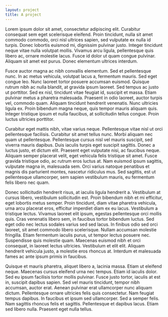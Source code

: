 ```yaml
---
layout: project
title: A project
---
```


Lorem ipsum dolor sit amet, consectetur adipiscing elit. Curabitur consequat sem eget scelerisque eleifend. Proin tincidunt, nulla sit amet commodo commodo, orci nisl ultrices sapien, sed vulputate ex nulla id turpis. Donec lobortis euismod mi, dignissim pulvinar justo. Integer tincidunt neque vitae nulla volutpat mollis. Vivamus arcu ligula, pellentesque quis libero ac, ornare molestie lacus. Fusce id dolor ut quam congue pulvinar. Aliquam sit amet est purus. Donec elementum ultrices interdum.

Fusce auctor magna ac nibh convallis elementum. Sed et pellentesque nunc. In ac metus vehicula, volutpat lacus a, fermentum mauris. Sed eget congue leo. Nunc laoreet tortor posuere accumsan euismod. Quisque rutrum nibh ac nulla blandit, at gravida ipsum laoreet. Sed tempus ac justo ut porttitor. Sed ex nisl, tincidunt vitae feugiat id, suscipit et massa. Etiam pulvinar metus a pharetra malesuada. Praesent in odio laoreet, auctor turpis vel, commodo quam. Aliquam tincidunt hendrerit venenatis. Nunc ultricies ligula ex. Proin bibendum magna neque, quis tempor mauris aliquam quis. Integer tristique ipsum et nulla faucibus, at sollicitudin tellus congue. Proin luctus ultricies porttitor.

Curabitur eget mattis nibh, vitae varius neque. Pellentesque vitae nisl ut orci pellentesque facilisis. Curabitur sit amet tellus nunc. Morbi aliquam nec quam ut pellentesque. Pellentesque cursus nisl vel mauris suscipit, sed viverra mauris dapibus. Duis iaculis turpis eget suscipit sagittis. Donec a luctus justo, et dictum elit. Praesent eget vulputate nisi, ac faucibus neque. Aliquam semper placerat velit, eget vehicula felis tristique sit amet. Fusce gravida tristique odio, ac rutrum eros luctus at. Nam euismod ipsum sagittis, vulputate magna in, malesuada sem. Orci varius natoque penatibus et magnis dis parturient montes, nascetur ridiculus mus. Sed sagittis, est ut pellentesque ullamcorper, sem sapien vestibulum mauris, eu fermentum felis libero nec quam.

Donec sollicitudin hendrerit risus, at iaculis ligula hendrerit a. Vestibulum at cursus libero, vestibulum sollicitudin est. Proin bibendum nibh et mi efficitur, eget lobortis metus semper. Proin tincidunt, diam vitae pharetra vehicula, urna arcu placerat eros, efficitur imperdiet diam ex eu lacus. Vestibulum a tristique lectus. Vivamus laoreet elit ipsum, egestas pellentesque orci mollis quis. Cras venenatis libero sem, in faucibus tortor bibendum luctus. Sed eget odio nec lectus sodales varius sed sed lacus. In finibus odio sed orci laoreet, sit amet commodo libero scelerisque. Nullam accumsan molestie fringilla. Etiam fermentum iaculis purus, ut tempor lectus posuere nec. Suspendisse quis molestie quam. Maecenas euismod nibh et orci consequat, in laoreet lectus ultricies. Vestibulum et elit elit. Aliquam hendrerit vehicula justo, a molestie eros rhoncus at. Interdum et malesuada fames ac ante ipsum primis in faucibus.

Quisque et mauris pharetra, aliquet libero a, lacinia massa. Etiam ut eleifend neque. Maecenas cursus eleifend urna nec tempus. Etiam id iaculis dolor. Sed eu ipsum facilisis tortor mollis pulvinar. Fusce justo tortor, iaculis at est in, suscipit dapibus sapien. Sed vel mauris tincidunt, tempor nibh accumsan, auctor erat. Aenean pulvinar erat ullamcorper nunc aliquam dictum. Pellentesque ornare ultricies felis quis consectetur. Nam feugiat tempus dapibus. In faucibus et ipsum sed ullamcorper. Sed a semper felis. Nam sagittis rhoncus felis et sagittis. Pellentesque et dapibus lacus. Etiam sed libero nulla. Praesent eget nulla tellus.
